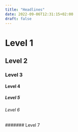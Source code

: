 ```yaml
---
title: "Headlines"
date: 2022-09-06T12:31:15+02:00
draft: false
---
```

# Level 1

## Level 2

### Level 3

#### Level 4

##### Level 5

###### Level 6

####### Level 7
